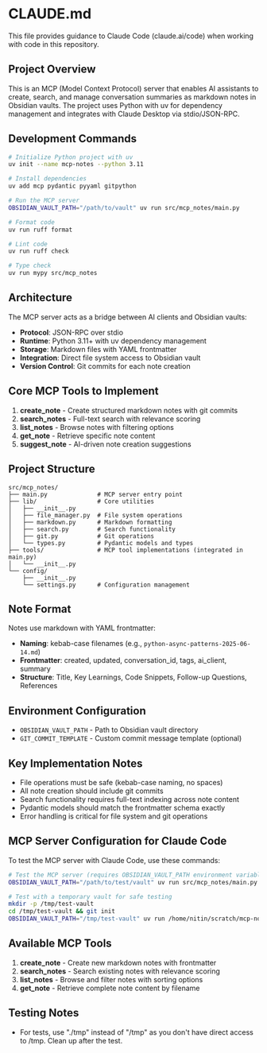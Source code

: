 # CLAUDE.md

This file provides guidance to Claude Code (claude.ai/code) when working with code in this repository.

## Project Overview

This is an MCP (Model Context Protocol) server that enables AI assistants to create, search, and manage conversation summaries as markdown notes in Obsidian vaults. The project uses Python with uv for dependency management and integrates with Claude Desktop via stdio/JSON-RPC.

## Development Commands

```bash
# Initialize Python project with uv
uv init --name mcp-notes --python 3.11

# Install dependencies
uv add mcp pydantic pyyaml gitpython

# Run the MCP server
OBSIDIAN_VAULT_PATH="/path/to/vault" uv run src/mcp_notes/main.py

# Format code
uv run ruff format

# Lint code  
uv run ruff check

# Type check
uv run mypy src/mcp_notes
```

## Architecture

The MCP server acts as a bridge between AI clients and Obsidian vaults:

- **Protocol**: JSON-RPC over stdio
- **Runtime**: Python 3.11+ with uv dependency management
- **Storage**: Markdown files with YAML frontmatter
- **Integration**: Direct file system access to Obsidian vault
- **Version Control**: Git commits for each note creation

## Core MCP Tools to Implement

1. **create_note** - Create structured markdown notes with git commits
2. **search_notes** - Full-text search with relevance scoring
3. **list_notes** - Browse notes with filtering options
4. **get_note** - Retrieve specific note content
5. **suggest_note** - AI-driven note creation suggestions

## Project Structure

```
src/mcp_notes/
├── main.py              # MCP server entry point
├── lib/                 # Core utilities
│   ├── __init__.py
│   ├── file_manager.py  # File system operations
│   ├── markdown.py      # Markdown formatting
│   ├── search.py        # Search functionality
│   ├── git.py           # Git operations
│   └── types.py         # Pydantic models and types
├── tools/               # MCP tool implementations (integrated in main.py)
│   └── __init__.py
└── config/
    ├── __init__.py
    └── settings.py      # Configuration management
```

## Note Format

Notes use markdown with YAML frontmatter:

- **Naming**: kebab-case filenames (e.g., `python-async-patterns-2025-06-14.md`)
- **Frontmatter**: created, updated, conversation_id, tags, ai_client, summary
- **Structure**: Title, Key Learnings, Code Snippets, Follow-up Questions, References

## Environment Configuration

- `OBSIDIAN_VAULT_PATH` - Path to Obsidian vault directory
- `GIT_COMMIT_TEMPLATE` - Custom commit message template (optional)

## Key Implementation Notes

- File operations must be safe (kebab-case naming, no spaces)
- All note creation should include git commits
- Search functionality requires full-text indexing across note content
- Pydantic models should match the frontmatter schema exactly
- Error handling is critical for file system and git operations

## MCP Server Configuration for Claude Code

To test the MCP server with Claude Code, use these commands:

```bash
# Test the MCP server (requires OBSIDIAN_VAULT_PATH environment variable)
OBSIDIAN_VAULT_PATH="/path/to/test/vault" uv run src/mcp_notes/main.py

# Test with a temporary vault for safe testing
mkdir -p /tmp/test-vault
cd /tmp/test-vault && git init
OBSIDIAN_VAULT_PATH="/tmp/test-vault" uv run /home/nitin/scratch/mcp-notes/src/mcp_notes/main.py
```

## Available MCP Tools

1. **create_note** - Create new markdown notes with frontmatter
2. **search_notes** - Search existing notes with relevance scoring  
3. **list_notes** - Browse and filter notes with sorting options
4. **get_note** - Retrieve complete note content by filename

## Testing Notes

- For tests, use "./tmp" instead of "/tmp" as you don't have direct access to /tmp. Clean up after the test.